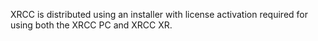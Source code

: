 XRCC is distributed using an installer with license activation required
for using both the XRCC PC and XRCC XR.